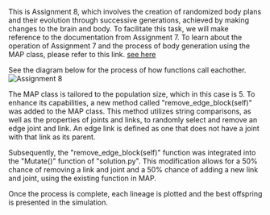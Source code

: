 This is Assignment 8, which involves the creation of randomized body plans and their evolution through successive generations, achieved by making changes to the brain and body. To facilitate this task, we will make reference to the documentation from Assignment 7. To learn about the operation of Assignment 7 and the process of body generation using the MAP class, please refer to this link. [see here](https://github.com/blakefrank/mybots/tree/3d-morphologies)

See the diagram below for the process of how functions call eachother.
![Assignment 8 ](https://user-images.githubusercontent.com/86979153/221684765-38b05540-36fa-43f0-b8ea-ad2a2c1eb4f8.jpg)


The MAP class is tailored to the population size, which in this case is 5. To enhance its capabilities, a new method called "remove_edge_block(self)" was added to the MAP class. This method utilizes string comparisons, as well as the properties of joints and links, to randomly select and remove an edge joint and link. An edge link is defined as one that does not have a joint with that link as its parent.

Subsequently, the "remove_edge_block(self)" function was integrated into the "Mutate()" function of "solution.py". This modification allows for a 50% chance of removing a link and joint and a 50% chance of adding a new link and joint, using the existing function in MAP.

Once the process is complete, each lineage is plotted and the best offspring is presented in the simulation.
